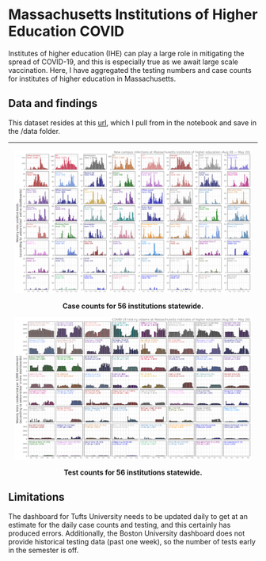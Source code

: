 # Massachusetts Institutions of Higher Education COVID
Institutes of higher education (IHE) can play a large role in mitigating the spread of COVID-19, and this is especially true as we await large scale vaccination. Here, I have aggregated the testing numbers and case counts for institutes of higher education in Massachusetts.

## Data and findings
This dataset resides at this [url](https://github.com/jkbren/massachusetts-higher-ed-covid/blob/main/data/massachusetts_ihe_data.csv), which I pull from in the notebook and save in the /data folder.

- - - -

<p align="center">
<img src="figs/pngs/ma_ihe_statewide_grid_raw.png" alt="county_level" width="95%"/>
</p>

**<p align="center">Case counts for 56 institutions statewide.**

<p align="center">
<img src="figs/pngs/ma_ihe_statewide_tests_grid_per1000.png" alt="tests" width="95%""/>
</p>

**<p align="center">Test counts for 56 institutions statewide.**


## Limitations
The dashboard for Tufts University needs to be updated daily to get at an estimate for the daily case counts and testing, and this certainly has produced errors. Additionally, the Boston University dashboard does not provide historical testing data (past one week), so the number of tests early in the semester is off.
